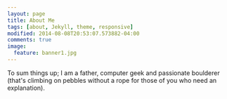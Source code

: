 ```yaml
---
layout: page
title: About Me
tags: [about, Jekyll, theme, responsive]
modified: 2014-08-08T20:53:07.573882-04:00
comments: true
image:
  feature: banner1.jpg
---
```


To sum things up; I am a father, computer geek and passionate boulderer (that's climbing on pebbles without a rope for those of you who need an explanation).
